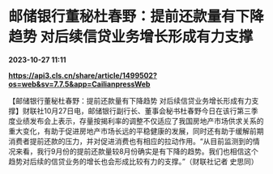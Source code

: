 # 邮储银行董秘杜春野：提前还款量有下降趋势 对后续信贷业务增长形成有力支撑

**2023-10-27 11:11**

**https://api3.cls.cn/share/article/1499502?os=web&sv=7.7.5&app=CailianpressWeb**

【邮储银行董秘杜春野：提前还款量有下降趋势 对后续信贷业务增长形成有力支撑】财联社10月27日电，邮储银行副行长、董事会秘书杜春野今日在该行第三季度业绩发布会上表示，存量按揭利率的调整不仅适应了我国房地产市场供求关系的重大变化，有助于促进房地产市场长远的平稳健康的发展，同时还有助于缓解前期消费者提前还款的压力，并对促进消费也有相应的拉动作用。“从目前监测到的情况来看，我行9月份的提前还款量较8月份确实是有下降的趋势。我们也相信这个趋势对后续的信贷业务的增长也会形成比较有力的支撑。”（财联社记者 史思同）